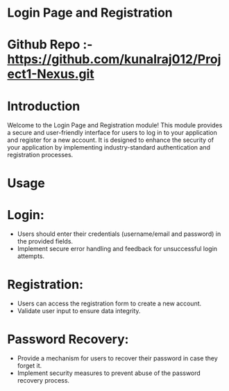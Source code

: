 # Login Page and Registration

# Github Repo :- https://github.com/kunalraj012/Project1-Nexus.git

# Introduction
Welcome to the Login Page and Registration module! This module provides a secure and user-friendly interface for users to log in to your application and register for a new account. It is designed to enhance the security of your application by implementing industry-standard authentication and registration processes.
# Usage
# Login:

- Users should enter their credentials (username/email and password) in the provided fields.
- Implement secure error handling and feedback for unsuccessful login attempts.
# Registration:

- Users can access the registration form to create a new account.
- Validate user input to ensure data integrity.
# Password Recovery:

- Provide a mechanism for users to recover their password in case they forget it.
- Implement security measures to prevent abuse of the password recovery process.